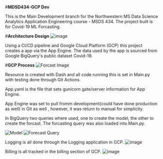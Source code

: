#**MDSD434-GCP Dev**

This is the Main Development branch for the Northwestern MS Data Science Analytics Application Engineering course - MSDS 434. 
The project built is for Covid-19 ML Forcasting.

#**Architecture Design**
![image](https://user-images.githubusercontent.com/9835157/172215695-4c369b75-40ca-4a11-9593-643571ae6c45.png)

Using a CI/CD pipeline and Google Cloud Platform (GCP) this project creates a app via the App Engine. The data used by the app is sourced from Google BigQuery's public dataset Covid-19.

#**GCP Process**
![Forcast Image](https://user-images.githubusercontent.com/9835157/172074018-aac6c6c5-64f4-42d7-a43c-ee44371ecf97.PNG)

Resource is created with Dash and all code running this is set in Main.py with testing done through Git Actions.

App.yaml is the file that sets gunicorn gate/server information for App Engine.

App Engine was set to pull fromm development(could have done production as well) in Git as well , however, it was return to manual for simplicity.

In BigQuery two queries where used, one to create the model, the other to create the forcast. The forcasting query was also loaded into Main.py.

![Model](https://user-images.githubusercontent.com/9835157/172074216-40e17fe2-419f-4ba0-80c9-76a661d2791f.PNG)
![Forecast Query](https://user-images.githubusercontent.com/9835157/172074241-3ae9e7d3-117c-4f51-979c-68a5528a013b.PNG)

Logging is all done through the Logging application in GCP.
![image](https://user-images.githubusercontent.com/9835157/172076138-53c87f26-014f-453d-9372-b0cb78d58e7c.png)

Billing is all tracked in the billing section of GCP.
![image](https://user-images.githubusercontent.com/9835157/172076185-13e01ffe-59ad-4aa4-8b57-f986ebdcd957.png)
